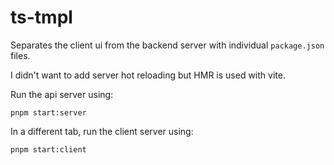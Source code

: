 # ts-tmpl

Separates the client ui from the backend server with individual `package.json` files. 

I didn't want to add server hot reloading but HMR is used with vite.

Run the api server using:

```
pnpm start:server
```

In a different tab, run the client server using:

```
pnpm start:client
```
